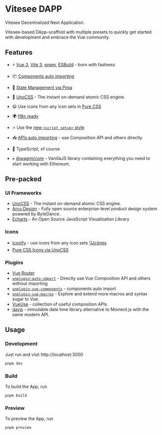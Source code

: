 # Vitesee DAPP

Vitesee Decentralized Next Application.

Vitesee-based DApp-scaffold with multiple presets to quickly get started with development and embrace the Vue community. 

## Features

- ⚡️ [Vue 3](https://github.com/vuejs/core), [Vite 3](https://github.com/vitejs/vite), [pnpm](https://pnpm.io/), [ESBuild](https://github.com/evanw/esbuild) - born with fastness

- 📦 [Components auto importing](./src/components)

- 🍍 [State Management via Pinia](https://pinia.vuejs.org/)

- 🎨 [UnoCSS](https://github.com/antfu/unocss) - The instant on-demand atomic CSS engine.

- 😃 Use icons from any icon sets in [Pure CSS](https://github.com/antfu/unocss/tree/main/packages/preset-icons)

- 🌍 [I18n ready](./locales)

- 🔥 Use the [new `<script setup>` style](https://github.com/vuejs/rfcs/pull/227)

- 📥 [APIs auto importing](https://github.com/antfu/unplugin-auto-import) - use Composition API and others directly

- 🦾 TypeScript, of course

- ✊ [@wagmi/core](https://github.com/wagmi-dev/wagmi#readme)  - VanillaJS library containing everything you need to start working with Ethereum.

## Pre-packed

### UI Frameworks

- [UnoCSS](https://github.com/antfu/unocss) - The instant on-demand atomic CSS engine.
- [Arco Design](https://arco.design/vue/docs/) - Fully open source enterprise-level product design system powered by ByteDance.
- [Echarts](https://echarts.apache.org) - An Open Source JavaScript Visualization Library

### Icons

- [Iconify](https://iconify.design) - use icons from any icon sets [🔍Icônes](https://icones.netlify.app/)
- [Pure CSS Icons via UnoCSS](https://github.com/antfu/unocss/tree/main/packages/preset-icons)

### Plugins

- [Vue Router](https://github.com/vuejs/vue-router)
- [`unplugin-auto-import`](https://github.com/antfu/unplugin-auto-import) - Directly use Vue Composition API and others without importing
- [`unplugin-vue-components`](https://github.com/antfu/unplugin-vue-components) - components auto import
- [`unplugin-vue-macros`](https://github.com/sxzz/unplugin-vue-macros) - Explore and extend more macros and syntax sugar to Vue.
- [VueUse](https://github.com/antfu/vueuse) - collection of useful composition APIs
- [dayjs](https://day.js.org) - immutable date time library alternative to Moment.js with the same modern API.

## Usage

### Development

Just run and visit http://localhost:3000

```bash
pnpm dev
```

### Build

To build the App, run

```bash
pnpm build
```

### Preview

To preview the App, run

```bash
pnpm preview
```
